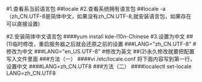 #1.查看系当前语言包
##locale
#2.查看系统拥有语言包
##locale -a
（zh_CN.UTF-8是简体中文，如果没有zh_CN.UTF-8,就安装语言包，如果存在可以直接设置)

#2.安装简体中文语言包
####yum install kde-l10n-Chinese
#3.设置为中文
##(1)临时修改，重启服务器之后就会还原之前的设置
###LANG="zh_CN.UTF-8"    #修改为中文
###LANG="en_US.UTF-8"    #修改为英文
##(2)永久修改就要把配置写入文件里面
###方法（一）
####vi /etc/locale.conf
将下面内容写到第一行，设置中文
####LANG=zh_CN.UTF8
###方法（二）
####localectl  set-locale LANG=zh_CN.UTF8